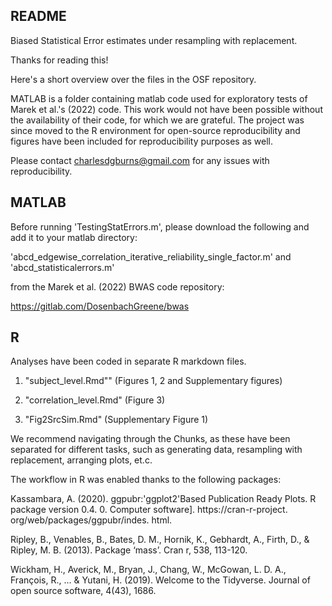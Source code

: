 ## README ##

Biased Statistical Error estimates under resampling with replacement.

Thanks for reading this!

Here's a short overview over the files in the OSF repository.

MATLAB is a folder containing matlab code used for exploratory tests of Marek et al.'s (2022) code. This work would not have been possible without the availability of their code, for which we are grateful.
The project was since moved to the R environment for open-source reproducibility and figures have been included for reproducibility purposes as well.

Please contact charlesdgburns@gmail.com for any issues with reproducibility.

 ## MATLAB ##

Before running 'TestingStatErrors.m', please download the following and add it to your matlab directory:

'abcd_edgewise_correlation_iterative_reliability_single_factor.m' and
'abcd_statisticalerrors.m' 

from the Marek et al. (2022) BWAS code repository:

https://gitlab.com/DosenbachGreene/bwas


 ## R ##

Analyses have been coded in separate R markdown files. 

1) "subject_level.Rmd"" (Figures 1, 2 and Supplementary figures)

2) "correlation_level.Rmd" (Figure 3)

3) "Fig2SrcSim.Rmd" (Supplementary Figure 1)

We recommend navigating through the Chunks, as these have been separated for different tasks, such as generating data, resampling with replacement, arranging plots, et.c.

The workflow in R was enabled thanks to the following packages:

Kassambara, A. (2020). ggpubr:'ggplot2'Based Publication Ready Plots. R package version 0.4. 0. Computer software]. https://cran-r-project. org/web/packages/ggpubr/indes. html.

Ripley, B., Venables, B., Bates, D. M., Hornik, K., Gebhardt, A., Firth, D., & Ripley, M. B. (2013). Package ‘mass’. Cran r, 538, 113-120.

Wickham, H., Averick, M., Bryan, J., Chang, W., McGowan, L. D. A., François, R., ... & Yutani, H. (2019). Welcome to the Tidyverse. Journal of open source software, 4(43), 1686.
